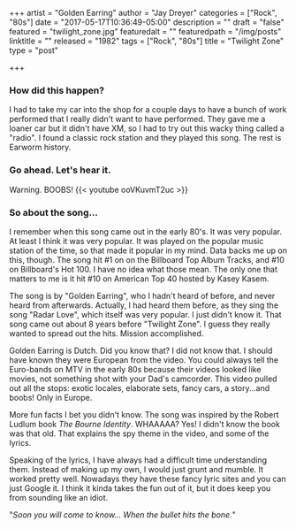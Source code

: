 +++
artist = "Golden Earring"
author = "Jay Dreyer"
categories = ["Rock", "80s"]
date = "2017-05-17T10:36:49-05:00"
description = ""
draft = "false"
featured = "twilight_zone.jpg"
featuredalt = ""
featuredpath = "/img/posts"
linktitle = ""
released = "1982"
tags = ["Rock", "80s"]
title = "Twilight Zone"
type = "post"

+++

<!--more-->
### How did this happen?
I had to take my car into the shop for a couple days to have a bunch of work performed that I really didn't want to have performed. They gave me a loaner car but it didn't have XM, so I had to try out this wacky thing called a "radio". I found a classic rock station and they played this song. The rest is Earworm history.

### Go ahead. Let's hear it.
Warning. BOOBS!
{{< youtube ooVKuvmT2uc >}}

### So about the song...
I remember when this song came out in the early 80's. It was very popular. At least I think it was very popular. It was played on the popular music station of the time, so that made it popular in my mind. Data backs me up on this, though. The song hit #1 on on the Billboard Top Album Tracks, and #10 on Billboard's Hot 100. I have no idea what those mean. The only one that matters to me is it hit #10 on American Top 40 hosted by Kasey Kasem.

The song is by "Golden Earring", who I hadn't heard of before, and never heard from afterwards. Actually, I had heard them before, as they sing the song "Radar Love", which itself was very popular. I just didn't know it. That song came out about 8 years before "Twilight Zone". I guess they really wanted to spread out the hits. Mission accomplished.

Golden Earring is Dutch. Did you know that? I did not know that. I should have known they were European from the video. You could always tell the Euro-bands on MTV in the early 80s because their videos looked like movies, not something shot with your Dad's camcorder. This video pulled out all the stops: exotic locales, elaborate sets, fancy cars, a story...and boobs! Only in Europe.

More fun facts I bet you didn't know. The song was inspired by the Robert Ludlum book *The Bourne Identity*. WHAAAAA? Yes! I didn't know the book was that old. That explains the spy theme in the video, and some of the lyrics.

Speaking of the lyrics, I have always had a difficult time understanding them. Instead of making up my own, I would just grunt and mumble. It worked pretty well. Nowadays they have these fancy lyric sites and you can just Google it. I think it kinda takes the fun out of it, but it does keep you from sounding like an idiot.

"*Soon you will come to know...
When the bullet hits the bone.*"
